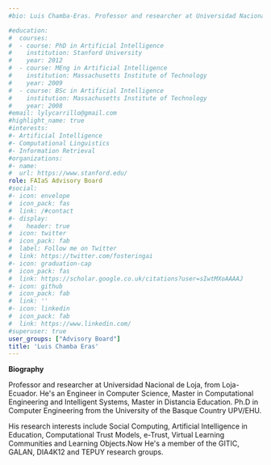 ```yaml
---
#bio: Luis Chamba-Eras. Professor and researcher at Universidad Nacional de Loja, from Loja-Ecuador. He's an Engineer in Computer Science, Master in Computational Engineering and Intelligent Systems, Master in Distancia Education. Ph.D in Computer Engineering from the University of the Basque Country UPV/EHU. His research interests include Social Computing, Artificial Intelligence in Education, Computational Trust Models, e-Trust, Virtual Learning Communities and Learning Objects.Now He's a member of the GITIC, GALAN, DIA4K12 and TEPUY research groups.

#education:
#  courses:
#  - course: PhD in Artificial Intelligence
#    institution: Stanford University
#    year: 2012
#  - course: MEng in Artificial Intelligence
#    institution: Massachusetts Institute of Technology
#    year: 2009
#  - course: BSc in Artificial Intelligence
#    institution: Massachusetts Institute of Technology
#    year: 2008
#email: lylycarrillo@gmail.com
#highlight_name: true
#interests:
#- Artificial Intelligence
#- Computational Linguistics
#- Information Retrieval
#organizations:
#- name: 
#  url: https://www.stanford.edu/
role: FAIaS Advisory Board
#social:
#- icon: envelope
#  icon_pack: fas
#  link: /#contact
#- display:
#    header: true
#  icon: twitter
#  icon_pack: fab
#  label: Follow me on Twitter
#  link: https://twitter.com/fosteringai
#- icon: graduation-cap
#  icon_pack: fas
#  link: https://scholar.google.co.uk/citations?user=sIwtMXoAAAAJ
#- icon: github
#  icon_pack: fab
#  link: ''
#- icon: linkedin
#  icon_pack: fab
#  link: https://www.linkedin.com/
#superuser: true
user_groups: ["Advisory Board"]
title: 'Luis Chamba Eras'
---
```


**Biography**

Professor and researcher at Universidad Nacional de Loja, from Loja-Ecuador. He's an Engineer in Computer Science, Master in Computational Engineering and Intelligent Systems, Master in Distancia Education. Ph.D in Computer Engineering from the University of the Basque Country UPV/EHU. 

His research interests include Social Computing, Artificial Intelligence in Education, Computational Trust Models, e-Trust, Virtual Learning Communities and Learning Objects.Now He's a member of the GITIC, GALAN, DIA4K12 and TEPUY research groups.
